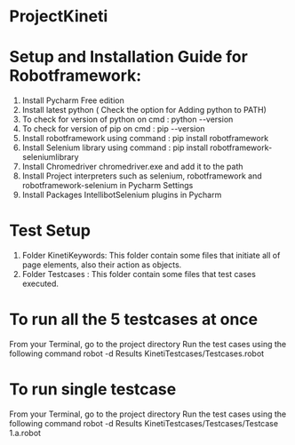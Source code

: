 # ProjectKineti
# Setup and Installation Guide for Robotframework: 
1. Install Pycharm Free edition
2. Install latest python ( Check the option for Adding python to PATH)
3. To check for version of python on cmd : python --version
4. To check for version of pip on cmd : pip --version
5. Install robotframework using command : pip install robotframework
6. Install Selenium library using command : pip install robotframework-seleniumlibrary
7. Install Chromedriver chromedriver.exe and add it to the path
8. Install Project interpreters such as selenium, robotframework and robotframework-selenium in Pycharm Settings
9. Install Packages IntellibotSelenium plugins in Pycharm

# Test Setup
1. Folder KinetiKeywords:
This folder contain some files that initiate all of page elements, also their action as objects.
2. Folder Testcases :
This folder contain some files that test cases executed.

# To run all the 5 testcases at once
From your Terminal, go to the project directory
Run the test cases using the following command
robot -d Results KinetiTestcases/Testcases.robot 

# To run single testcase
From your Terminal, go to the project directory
Run the test cases using the following command
robot -d Results KinetiTestcases/Testcases/Testcase 1.a.robot

